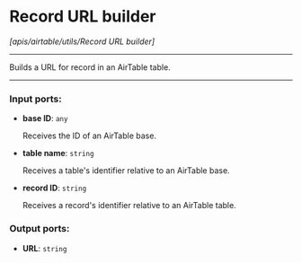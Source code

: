 # Record URL builder

_[apis/airtable/utils/Record URL builder]_

---

Builds a URL for record in an AirTable table.  

---

### Input ports:

* __base ID__: ` any `

    Receives the ID of an AirTable base.


* __table name__: ` string `

    Receives a table's identifier relative to an AirTable base.


* __record ID__: ` string `

    Receives a record's identifier relative to an AirTable table.

### Output ports:

* __URL__: ` string `

